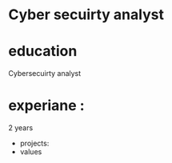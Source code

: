 # Cyber secuirty analyst

# education
Cybersecuirty analyst

# experiane :
2 years

- projects:
- values
